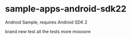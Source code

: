 # sample-apps-android-sdk22
Android Sample, requires Android SDK 2

brand new test
all the tests
more
moooore
